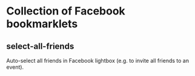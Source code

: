 Collection of Facebook bookmarklets
===================================

select-all-friends
------------------

Auto-select all friends in Facebook lightbox (e.g. to invite all friends to an event).
